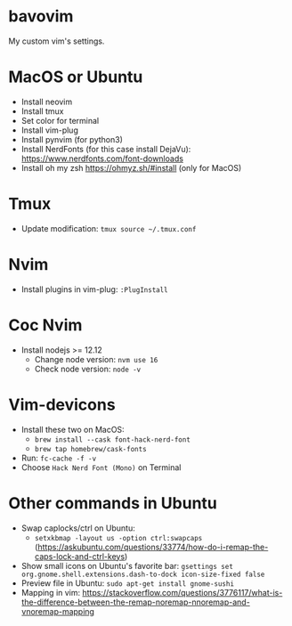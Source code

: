 # bavovim
My custom vim's settings.

# MacOS or Ubuntu
- Install neovim
- Install tmux
- Set color for terminal
- Install vim-plug
- Install pynvim (for python3)
- Install NerdFonts (for this case install DejaVu): https://www.nerdfonts.com/font-downloads
- Install oh my zsh https://ohmyz.sh/#install (only for MacOS)

# Tmux
- Update modification: `tmux source ~/.tmux.conf`

# Nvim
- Install plugins in vim-plug: `:PlugInstall`

# Coc Nvim
- Install nodejs >= 12.12
  + Change node version: `nvm use 16`
  + Check node version: `node -v`

# Vim-devicons
- Install these two on MacOS:
  + `brew install --cask font-hack-nerd-font` 
  + `brew tap homebrew/cask-fonts`
- Run: `fc-cache -f -v`
- Choose `Hack Nerd Font (Mono)` on Terminal

# Other commands in Ubuntu
- Swap caplocks/ctrl on Ubuntu: 
  - `setxkbmap -layout us -option ctrl:swapcaps` (https://askubuntu.com/questions/33774/how-do-i-remap-the-caps-lock-and-ctrl-keys)
- Show small icons on Ubuntu's favorite bar: `gsettings set org.gnome.shell.extensions.dash-to-dock icon-size-fixed false`
- Preview file in Ubuntu: `sudo apt-get install gnome-sushi`
- Mapping in vim: https://stackoverflow.com/questions/3776117/what-is-the-difference-between-the-remap-noremap-nnoremap-and-vnoremap-mapping

